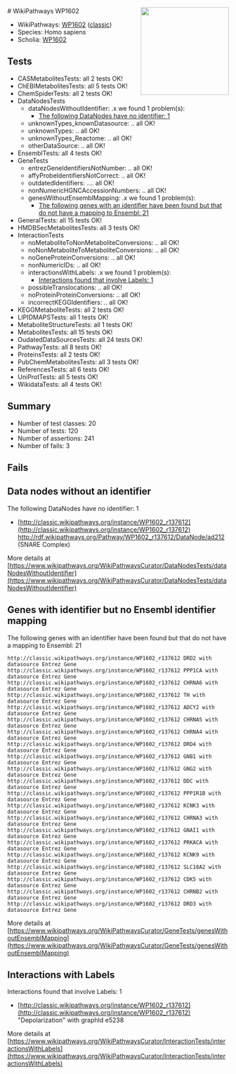 <img style="float: right; width: 200px" src="https://upload.wikimedia.org/wikipedia/commons/thumb/8/83/Wplogo_with_text_500.png/640px-Wplogo_with_text_500.png" />
# WikiPathways WP1602

* WikiPathways: [WP1602](https://wikipathways.org/pathways/WP1602) ([classic](https://classic.wikipathways.org/instance/WP1602))
* Species: Homo sapiens
* Scholia: [WP1602](https://scholia.toolforge.org/wikipathways/WP1602)
## Tests
* CASMetabolitesTests: all 2 tests OK!
* ChEBIMetabolitesTests: all 5 tests OK!
* ChemSpiderTests: all 2 tests OK!
* DataNodesTests
    * dataNodesWithoutIdentifier: .x we found 1 problem(s):
        * [The following DataNodes have no identifier: 1](#d2d32fa0)
    * unknownTypes_knownDatasource: .. all OK!
    * unknownTypes: .. all OK!
    * unknownTypes_Reactome: .. all OK!
    * otherDataSource: .. all OK!
* EnsemblTests: all 4 tests OK!
* GeneTests
    * entrezGeneIdentifiersNotNumber: .. all OK!
    * affyProbeIdentifiersNotCorrect: .. all OK!
    * outdatedIdentifiers: .... all OK!
    * nonNumericHGNCAccessionNumbers: .. all OK!
    * genesWithoutEnsemblMapping: .x we found 1 problem(s):
        * [The following genes with an identifier have been found but that do not have a mapping to Ensembl: 21](#c4e5432d)
* GeneralTests: all 15 tests OK!
* HMDBSecMetabolitesTests: all 3 tests OK!
* InteractionTests
    * noMetaboliteToNonMetaboliteConversions: .. all OK!
    * noNonMetaboliteToMetaboliteConversions: .. all OK!
    * noGeneProteinConversions: .. all OK!
    * nonNumericIDs: .. all OK!
    * interactionsWithLabels: .x we found 1 problem(s):
        * [Interactions found that involve Labels: 1](#630d2678)
    * possibleTranslocations: .. all OK!
    * noProteinProteinConversions: .. all OK!
    * incorrectKEGGIdentifiers: .. all OK!
* KEGGMetaboliteTests: all 2 tests OK!
* LIPIDMAPSTests: all 1 tests OK!
* MetaboliteStructureTests: all 1 tests OK!
* MetabolitesTests: all 15 tests OK!
* OudatedDataSourcesTests: all 24 tests OK!
* PathwayTests: all 8 tests OK!
* ProteinsTests: all 2 tests OK!
* PubChemMetabolitesTests: all 3 tests OK!
* ReferencesTests: all 6 tests OK!
* UniProtTests: all 5 tests OK!
* WikidataTests: all 4 tests OK!


## Summary

* Number of test classes: 20
* Number of tests: 120
* Number of assertions: 241
* Number of fails: 3

## Fails

<a name="d2d32fa0" />

## Data nodes without an identifier

The following DataNodes have no identifier: 1

* [http://classic.wikipathways.org/instance/WP1602_r137612](http://classic.wikipathways.org/instance/WP1602_r137612) http://rdf.wikipathways.org/Pathway/WP1602_r137612/DataNode/ad212 (SNARE Complex)


More details at [https://www.wikipathways.org/WikiPathwaysCurator/DataNodesTests/dataNodesWithoutIdentifier](https://www.wikipathways.org/WikiPathwaysCurator/DataNodesTests/dataNodesWithoutIdentifier)

<a name="c4e5432d" />

## Genes with identifier but no Ensembl identifier mapping

The following genes with an identifier have been found but that do not have a mapping to Ensembl: 21
```
http://classic.wikipathways.org/instance/WP1602_r137612 DRD2 with datasource Entrez Gene
http://classic.wikipathways.org/instance/WP1602_r137612 PPP1CA with datasource Entrez Gene
http://classic.wikipathways.org/instance/WP1602_r137612 CHRNA6 with datasource Entrez Gene
http://classic.wikipathways.org/instance/WP1602_r137612 TH with datasource Entrez Gene
http://classic.wikipathways.org/instance/WP1602_r137612 ADCY2 with datasource Entrez Gene
http://classic.wikipathways.org/instance/WP1602_r137612 CHRNA5 with datasource Entrez Gene
http://classic.wikipathways.org/instance/WP1602_r137612 CHRNA4 with datasource Entrez Gene
http://classic.wikipathways.org/instance/WP1602_r137612 DRD4 with datasource Entrez Gene
http://classic.wikipathways.org/instance/WP1602_r137612 GNB1 with datasource Entrez Gene
http://classic.wikipathways.org/instance/WP1602_r137612 GNG2 with datasource Entrez Gene
http://classic.wikipathways.org/instance/WP1602_r137612 DDC with datasource Entrez Gene
http://classic.wikipathways.org/instance/WP1602_r137612 PPP1R1B with datasource Entrez Gene
http://classic.wikipathways.org/instance/WP1602_r137612 KCNK3 with datasource Entrez Gene
http://classic.wikipathways.org/instance/WP1602_r137612 CHRNA3 with datasource Entrez Gene
http://classic.wikipathways.org/instance/WP1602_r137612 GNAI1 with datasource Entrez Gene
http://classic.wikipathways.org/instance/WP1602_r137612 PRKACA with datasource Entrez Gene
http://classic.wikipathways.org/instance/WP1602_r137612 KCNK9 with datasource Entrez Gene
http://classic.wikipathways.org/instance/WP1602_r137612 SLC18A2 with datasource Entrez Gene
http://classic.wikipathways.org/instance/WP1602_r137612 CDK5 with datasource Entrez Gene
http://classic.wikipathways.org/instance/WP1602_r137612 CHRNB2 with datasource Entrez Gene
http://classic.wikipathways.org/instance/WP1602_r137612 DRD3 with datasource Entrez Gene
```

More details at [https://www.wikipathways.org/WikiPathwaysCurator/GeneTests/genesWithoutEnsemblMapping](https://www.wikipathways.org/WikiPathwaysCurator/GeneTests/genesWithoutEnsemblMapping)

<a name="630d2678" />

## Interactions with Labels

Interactions found that involve Labels: 1

* [http://classic.wikipathways.org/instance/WP1602_r137612](http://classic.wikipathways.org/instance/WP1602_r137612) "Depolarization" with graphId e5238


More details at [https://www.wikipathways.org/WikiPathwaysCurator/InteractionTests/interactionsWithLabels](https://www.wikipathways.org/WikiPathwaysCurator/InteractionTests/interactionsWithLabels)

